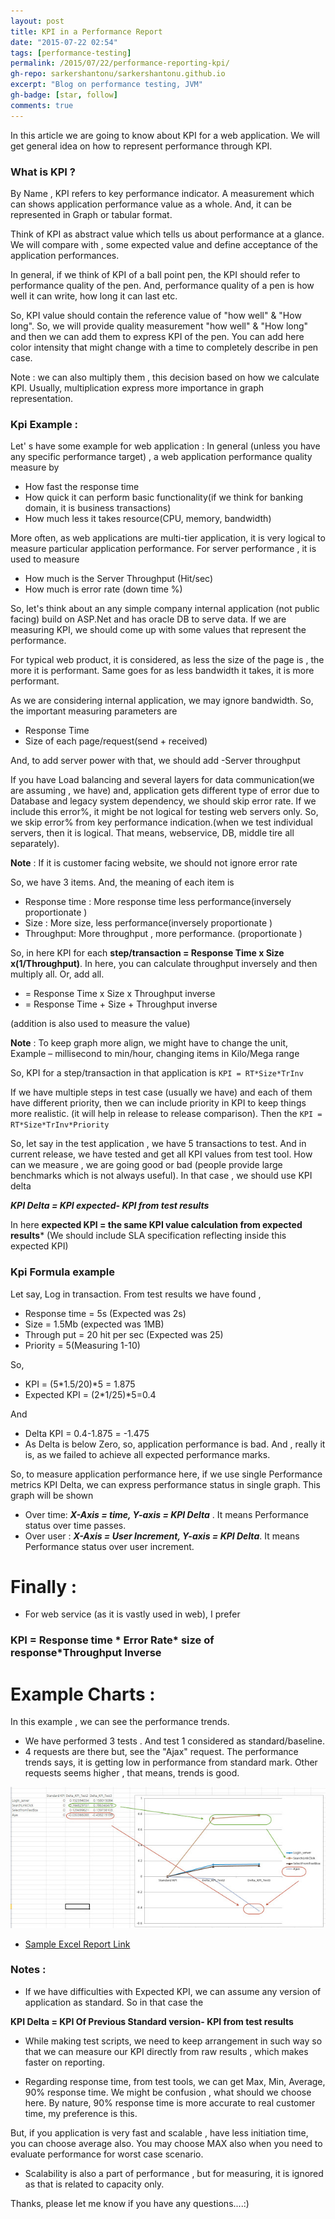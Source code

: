 ```yaml
---
layout: post
title: KPI in a Performance Report 
date: "2015-07-22 02:54"
tags: [performance-testing]
permalink: /2015/07/22/performance-reporting-kpi/
gh-repo: sarkershantonu/sarkershantonu.github.io
excerpt: "Blog on performance testing, JVM"
gh-badge: [star, follow]
comments: true
---
```

In this article we are going to know about KPI for a web application. We will get general idea on how to represent performance through KPI. 

### What is KPI ? 
By Name , KPI refers to key performance indicator. A measurement which can shows application performance value as a whole. And, it can be represented in Graph or tabular format.

Think of KPI as abstract value which tells us about performance at a glance. We will compare with , some expected value and define acceptance of the application performances.

In general, if we think of KPI of a ball point pen, the KPI should refer to performance quality of the pen. And, performance quality of a pen is how well it can write, how long it can last etc. 

So, KPI value should contain the reference value of "how well" & "How long". So, we will provide quality measurement "how well" & "How long" and then we can add them to express KPI of the pen. You can add here color intensity that might change with a time to completely describe in pen case.

Note : we can also multiply them , this decision based on how we calculate KPI. Usually, multiplication express more importance in graph representation.

### Kpi Example : 
Let' s have some example for web application : In general (unless you have any specific performance target) , a web application performance quality measure by
- How fast the response time
- How quick it can perform basic functionality(if we think for banking domain, it is business transactions)
- How much less it takes resource(CPU, memory, bandwidth)

More often, as web applications are multi-tier application, it is very logical to measure particular application performance. For server performance , it is used to measure
- How much is the Server Throughput (Hit/sec)
- How much is error rate (down time %)

So, let's think about an any simple company internal application (not public facing) build on ASP.Net and has oracle DB to serve data. If we are measuring KPI, we should come up with some values that represent the performance.

For typical web product, it is considered, as less the size of the page is , the more it is performant. Same goes for as less bandwidth it takes, it is more performant.

As we are considering internal application, we may ignore bandwidth.  So, the important measuring parameters are
- Response Time
- Size of each page/request(send + received)

And, to add server power with that, we should add
-Server throughput

If you have Load balancing and several layers for data communication(we are assuming , we have) and, application gets different type of error due to Database and legacy system dependency, we should skip error rate. If we include this error%, it might be not logical for testing web servers only. So, we skip error% from key performance indication.(when we test individual servers, then it is logical. That means, webservice, DB, middle tire all separately). 

**Note** : If it is customer facing website, we should not ignore error rate 

So, we have 3 items. And, the meaning of each item is
- Response time : More response time less performance(inversely proportionate )
- Size : More size, less performance(inversely proportionate )
- Throughput: More throughput , more performance. (proportionate )

So, in here KPI for each **step/transaction = Response Time x Size x(1/Throughput)**. In here, you can calculate throughput inversely and then multiply all. Or, add all.
- = Response Time x Size x Throughput inverse
- = Response Time + Size + Throughput inverse

(addition is also used to measure the value)

**Note** : To keep graph more align, we might have to change the unit, Example – millisecond to min/hour, changing items in Kilo/Mega range

So, KPI for a step/transaction in that application is ```KPI = RT*Size*TrInv```

If we have multiple steps in test case (usually we have) and each of them have different priority, then we can include priority in KPI to keep things more realistic. (it will help in release to release comparison). Then the ```KPI = RT*Size*TrInv*Priority```

So, let say in the test application , we have 5 transactions to test. And in current release, we have tested and get all KPI values from test tool. How can we measure , we are going good or bad (people provide large benchmarks which is not always useful). In that case , we should use KPI delta

***KPI Delta = KPI expected- KPI from test results***

In here **expected KPI = the same KPI value calculation from expected results*** (We should include SLA specification reflecting inside this expected KPI)

### Kpi Formula example
Let say, Log in transaction. From test results we have found ,
- Response time = 5s (Expected was 2s)
- Size = 1.5Mb (expected was 1MB)
- Through put = 20 hit per sec (Expected was 25)
- Priority = 5(Measuring 1-10)

So, 
- KPI = (5*1.5/20)*5 = 1.875
- Expected KPI = (2*1/25)*5=0.4

And 
- Delta KPI = 0.4-1.875  = -1.475
- As Delta is below Zero, so, application performance is bad. And , really it is, as we failed to achieve all expected performance marks.

So, to measure application performance here, if we use single Performance metrics KPI Delta, we can express performance status in single graph. This graph will be shown  
- Over time: ***X-Axis = time, Y-axis = KPI Delta*** . It means  Performance status over time passes.
- Over user : ***X-Axis = User Increment, Y-axis = KPI Delta***.  It means  Performance status over user increment.

# Finally : 
- For web service (as it is vastly used in web), I prefer

### KPI = Response time * Error Rate* size of response*Throughput Inverse

# Example Charts : 
In this example , we can see the performance trends. 
- We have performed 3 tests . And test 1 considered as standard/baseline.
- 4 requests are there but, see the "Ajax" request. The performance trends says, it is getting low in performance from standard mark. Other requests seems higher , that means, trends is good. 

![kpi-chart](/images/performance-testing/kpi_chart.jpg)

- [Sample Excel Report Link](/files/performance-testing/KPI_Example_Chart.xlsx)

### Notes  :
- If we have difficulties with Expected KPI, we can assume any version of application as standard. So in that case the

**KPI Delta = KPI Of Previous Standard version- KPI from test results**

- While making test scripts, we need to keep arrangement in such way so that we can measure our KPI directly from raw results , which makes faster on reporting.

- Regarding response time, from test tools, we can get Max, Min, Average, 90% response time. We might be confusion , what should we choose here. By nature, 90% response time is more accurate to real customer time, my preference is this. 

But, if you application is very fast and scalable , have less initiation time, you can choose average also. You may choose MAX also when you need to evaluate performance for worst case scenario.

- Scalability is also a part of performance , but for measuring, it is ignored as that is related to capacity only. 

Thanks, please let me know if you have any questions....:)  